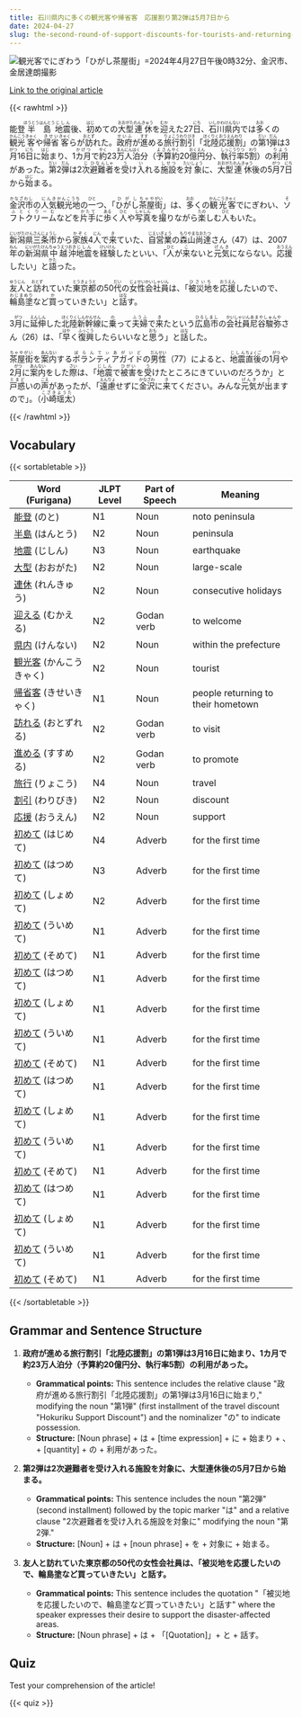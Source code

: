 ```yaml
---
title: 石川県内に多くの観光客や帰省客　応援割り第2弾は5月7日から
date: 2024-04-27
slug: the-second-round-of-support-discounts-for-tourists-and-returning-visitors-in-ishikawa-prefecture-will-start-from-may-7th
---
```


![観光客でにぎわう「ひがし茶屋街」=2024年4月27日午後0時32分、金沢市、金居達朗撮影](https://www.asahicom.jp/imgopt/img/31e283826b/comm_L/AS20240427002518.jpg "観光客でにぎわう「ひがし茶屋街」=2024年4月27日午後0時32分、金沢市、金居達朗撮影")

[Link to the original article](https://asahi.com/articles/ASS4W33CLS4WPTIL00HM.html?iref=comtop_7_03)

{{< rawhtml >}}
<p>能登<ruby>半島<rt>ほうとうはんとう</rt></ruby><ruby>地震<rt>じしん</rt></ruby>後、<ruby>初<rt>はじ</rt></ruby>めての<ruby>大型<rt>おおがた</rt></ruby><ruby>連休<rt>れんきゅう</rt></ruby>を<ruby>迎<rt>むか</rt></ruby>えた27<ruby>日<rt>にち</rt></ruby>、<ruby>石川<rt>いしかわ</rt></ruby><ruby>県<rt>けん</rt></ruby><ruby>内<rt>ない</rt></ruby>では<ruby>多<rt>おお</rt></ruby>くの<ruby>観光<rt>かんこう</rt></ruby><ruby>客<rt>きゃく</rt></ruby>や<ruby>帰省<rt>きせい</rt></ruby><ruby>客<rt>きゃく</rt></ruby>らが<ruby>訪<rt>おとず</rt></ruby>れた。<ruby>政府<rt>せいふ</rt></ruby>が<ruby>進<rt>すす</rt></ruby>める<ruby>旅行<rt>りょこう</rt></ruby><ruby>割引<rt>わりびき</rt></ruby>「<ruby>北陸<rt>ほくりく</rt></ruby><ruby>応援<rt>おうえん</rt></ruby><ruby>割<rt>わり</rt></ruby>」の<ruby>第<rt>だい</rt></ruby>1<ruby>弾<rt>だん</rt></ruby>は3<ruby>月<rt>がつ</rt></ruby>16<ruby>日<rt>にち</rt></ruby>に<ruby>始<rt>はじ</rt></ruby>まり、1<ruby>カ月<rt>かげつ</rt></ruby>で<ruby>約<rt>やく</rt></ruby>23<ruby>万<rt>まん</rt></ruby><ruby>人<rt>にん</rt></ruby><ruby>泊<rt>はく</rt></ruby>分（<ruby>予算<rt>よさん</rt></ruby><ruby>約<rt>やく</rt></ruby>20<ruby>億<rt>おく</rt></ruby><ruby>円<rt>えん</rt></ruby>分、<ruby>執行<rt>しっこう</rt></ruby><ruby>率<rt>りつ</rt></ruby>5<ruby>割<rt>わり</rt></ruby>）の<ruby>利用<rt>りよう</rt></ruby>があった。<ruby>第<rt>だい</rt></ruby>2<ruby>弾<rt>だん</rt></ruby>は2<ruby>次<rt>じ</rt></ruby><ruby>避難<rt>ひなん</rt></ruby><ruby>者<rt>しゃ</rt></ruby>を<ruby>受<rt>う</rt></ruby>け<ruby>入<rt>い</rt></ruby>れる<ruby>施設<rt>しせつ</rt></ruby>を<ruby>対象<rt>たいしょう</rt></ruby>に、<ruby>大型<rt>おおがた</rt></ruby><ruby>連休<rt>れんきゅう</rt></ruby>後の5<ruby>月<rt>がつ</rt></ruby>7<ruby>日<rt>にち</rt></ruby>から<ruby>始<rt>はじ</rt></ruby>まる。</p>

<p><ruby>金沢市<rt>かなざわし</rt></ruby>の<ruby>人気<rt>にんき</rt></ruby><ruby>観光地<rt>かんこうち</rt></ruby>の<ruby>一<rt>ひと</rt></ruby>つ、「<ruby>ひがし<rt>ひがし</rt></ruby><ruby>茶屋<rt>ちゃや</rt></ruby><ruby>街<rt>がい</rt></ruby>」は、<ruby>多<rt>おお</rt></ruby>くの<ruby>観光客<rt>かんこうきゃく</rt></ruby>でにぎわい、<ruby>ソフトクリーム<rt>そふとくりーむ</rt></ruby>などを<ruby>片手<rt>かたて</rt></ruby>に<ruby>歩<rt>ある</rt></ruby>く<ruby>人<rt>ひと</rt></ruby>や<ruby>写真<rt>しゃしん</rt></ruby>を<ruby>撮<rt>と</rt></ruby>りながら<ruby>楽<rt>たの</rt></ruby>しむ<ruby>人<rt>ひと</rt></ruby>もいた。</p>

<p><ruby>新潟県<rt>にいがたけん</rt></ruby><ruby>三条市<rt>さんじょうし</rt></ruby>から<ruby>家族<rt>かぞく</rt></ruby>4<ruby>人<rt>にん</rt></ruby>で<ruby>来<rt>き</rt></ruby>ていた、<ruby>自営業<rt>じえいぎょう</rt></ruby>の<ruby>森山尚達<rt>もりやまなおたつ</rt></ruby>さん（47）は、2007<ruby>年<rt>ねん</rt></ruby>の<ruby>新潟県<rt>にいがたけん</rt></ruby><ruby>中越<rt>ちゅうえつ</rt></ruby><ruby>沖<rt>おき</rt></ruby><ruby>地震<rt>じしん</rt></ruby>を<ruby>経験<rt>けいけん</rt></ruby>したといい、「<ruby>人<rt>ひと</rt></ruby>が<ruby>来<rt>こ</rt></ruby>ないと<ruby>元気<rt>げんき</rt></ruby>にならない。<ruby>応援<rt>おうえん</rt></ruby>したい」と<ruby>語<rt>かた</rt></ruby>った。</p>

<p><ruby>友人<rt>ゆうじん</rt></ruby>と<ruby>訪<rt>おとず</rt></ruby>れていた<ruby>東京都<rt>とうきょうと</rt></ruby>の50<ruby>代<rt>だい</rt></ruby>の<ruby>女性<rt>じょせい</rt></ruby><ruby>会社員<rt>かいしゃいん</rt></ruby>は、「<ruby>被災地<rt>ひさいち</rt></ruby>を<ruby>応援<rt>おうえん</rt></ruby>したいので、<ruby>輪島塗<rt>わじまぬり</rt></ruby>など<ruby>買<rt>か</rt></ruby>っていきたい」と<ruby>話<rt>はな</rt></ruby>す。</p>

<p>3<ruby>月<rt>がつ</rt></ruby>に<ruby>延伸<rt>えんしん</rt></ruby>した<ruby>北陸<rt>ほくりく</rt></ruby><ruby>新幹線<rt>しんかんせん</rt></ruby>に<ruby>乗<rt>の</rt></ruby>って<ruby>夫婦<rt>ふうふ</rt></ruby>で<ruby>来<rt>き</rt></ruby>たという<ruby>広島市<rt>ひろしまし</rt></ruby>の<ruby>会社員<rt>かいしゃいん</rt></ruby><ruby>尼谷駿弥<rt>あまやしゅんや</rt></ruby>さん（26）は、「<ruby>早<rt>はや</rt></ruby>く<ruby>復興<rt>ふっこう</rt></ruby>したらいいなと<ruby>思<rt>おも</rt></ruby>う」と<ruby>話<rt>はな</rt></ruby>した。</p>

<p><ruby>茶屋街<rt>ちゃやがい</rt></ruby>を<ruby>案内<rt>あんない</rt></ruby>する<ruby>ボランティアガイド<rt>ぼらんてぃあがいど</rt></ruby>の<ruby>男性<rt>だんせい</rt></ruby>（77）によると、<ruby>地震<rt>じしん</rt></ruby><ruby>直後<rt>ちょくご</rt></ruby>の1<ruby>月<rt>がつ</rt></ruby>や2<ruby>月<rt>がつ</rt></ruby>に<ruby>案内<rt>あんない</rt></ruby>をした<ruby>際<rt>さい</rt></ruby>は、「<ruby>地震<rt>じしん</rt></ruby>で<ruby>被害<rt>ひがい</rt></ruby>を<ruby>受<rt>う</rt></ruby>けたところにきていいのだろうか」と<ruby>戸惑<rt>とまど</rt></ruby>いの<ruby>声<rt>こえ</rt></ruby>があったが、「<ruby>遠慮<rt>えんりょ</rt></ruby>せずに<ruby>金沢<rt>かなざわ</rt></ruby>に<ruby>来<rt>き</rt></ruby>てください。みんな<ruby>元気<rt>げんき</rt></ruby>が<ruby>出<rt>で</rt></ruby>ますので」。（<ruby>小崎<rt>こざき</rt></ruby><ruby>瑶太<rt>ようた</rt></ruby>）</p>
{{< /rawhtml >}}

## Vocabulary


{{< sortabletable >}}

| Word (Furigana) | JLPT Level | Part of Speech | Meaning |
|-----------------|------------|---------------|---------|
|[能登](https://jisho.org/search/%E8%83%BD%E7%99%BB) (のと)| N1 | Noun | noto peninsula |
|[半島](https://jisho.org/search/%E5%8D%8A%E5%B3%B6) (はんとう)| N2 | Noun | peninsula |
|[地震](https://jisho.org/search/%E5%9C%B0%E9%9C%87) (じしん)| N3 | Noun | earthquake |
|[大型](https://jisho.org/search/%E5%A4%A7%E5%9E%8B) (おおがた)| N2 | Noun | large-scale |
|[連休](https://jisho.org/search/%E9%80%A3%E4%BC%91) (れんきゅう)| N2 | Noun | consecutive holidays |
|[迎える](https://jisho.org/search/%E8%BF%8E%E3%81%88%E3%82%8B) (むかえる)| N2 | Godan verb | to welcome |
|[県内](https://jisho.org/search/%E7%9C%8C%E5%86%85) (けんない)| N2 | Noun | within the prefecture |
|[観光客](https://jisho.org/search/%E8%A6%B3%E5%85%89%E5%AE%A2) (かんこうきゃく)| N2 | Noun | tourist |
|[帰省客](https://jisho.org/search/%E5%B8%B0%E7%9C%81%E5%AE%A2) (きせいきゃく)| N1 | Noun | people returning to their hometown |
|[訪れる](https://jisho.org/search/%E8%A8%AA%E3%82%8C%E3%82%8B) (おとずれる)| N2 | Godan verb | to visit |
|[進める](https://jisho.org/search/%E9%80%B2%E3%82%81%E3%82%8B) (すすめる)| N2 | Godan verb | to promote |
|[旅行](https://jisho.org/search/%E6%97%85%E8%A1%8C) (りょこう)| N4 | Noun | travel |
|[割引](https://jisho.org/search/%E5%89%B2%E5%BC%95) (わりびき)| N2 | Noun | discount |
|[応援](https://jisho.org/search/%E5%BF%9C%E6%8F%B4) (おうえん)| N2 | Noun | support |
|[初めて](https://jisho.org/search/%E5%88%9D%E3%82%81%E3%81%A6) (はじめて)| N4 | Adverb | for the first time |
|[初めて](https://jisho.org/search/%E5%88%9D%E3%82%81%E3%81%A6) (はつめて)| N3 | Adverb | for the first time |
|[初めて](https://jisho.org/search/%E5%88%9D%E3%82%81%E3%81%A6) (しょめて)| N2 | Adverb | for the first time |
|[初めて](https://jisho.org/search/%E5%88%9D%E3%82%81%E3%81%A6) (ういめて)| N1 | Adverb | for the first time |
|[初めて](https://jisho.org/search/%E5%88%9D%E3%82%81%E3%81%A6) (そめて)| N1 | Adverb | for the first time |
|[初めて](https://jisho.org/search/%E5%88%9D%E3%82%81%E3%81%A6) (はつめて)| N1 | Adverb | for the first time |
|[初めて](https://jisho.org/search/%E5%88%9D%E3%82%81%E3%81%A6) (しょめて)| N1 | Adverb | for the first time |
|[初めて](https://jisho.org/search/%E5%88%9D%E3%82%81%E3%81%A6) (ういめて)| N1 | Adverb | for the first time |
|[初めて](https://jisho.org/search/%E5%88%9D%E3%82%81%E3%81%A6) (そめて)| N1 | Adverb | for the first time |
|[初めて](https://jisho.org/search/%E5%88%9D%E3%82%81%E3%81%A6) (はつめて)| N1 | Adverb | for the first time |
|[初めて](https://jisho.org/search/%E5%88%9D%E3%82%81%E3%81%A6) (しょめて)| N1 | Adverb | for the first time |
|[初めて](https://jisho.org/search/%E5%88%9D%E3%82%81%E3%81%A6) (ういめて)| N1 | Adverb | for the first time |
|[初めて](https://jisho.org/search/%E5%88%9D%E3%82%81%E3%81%A6) (そめて)| N1 | Adverb | for the first time |
|[初めて](https://jisho.org/search/%E5%88%9D%E3%82%81%E3%81%A6) (はつめて)| N1 | Adverb | for the first time |
|[初めて](https://jisho.org/search/%E5%88%9D%E3%82%81%E3%81%A6) (しょめて)| N1 | Adverb | for the first time |
|[初めて](https://jisho.org/search/%E5%88%9D%E3%82%81%E3%81%A6) (ういめて)| N1 | Adverb | for the first time |
|[初めて](https://jisho.org/search/%E5%88%9D%E3%82%81%E3%81%A6) (そめて)| N1 | Adverb | for the first time |

{{< /sortabletable >}}


## Grammar and Sentence Structure

1. **政府が進める旅行割引「北陸応援割」の第1弾は3月16日に始まり、1カ月で約23万人泊分（予算約20億円分、執行率5割）の利用があった。**
   - **Grammatical points:** This sentence includes the relative clause "政府が進める旅行割引「北陸応援割」の第1弾は3月16日に始まり," modifying the noun "第1弾" (first installment of the travel discount "Hokuriku Support Discount") and the nominalizer "の" to indicate possession.
   - **Structure:** [Noun phrase] + は + [time expression] + に + 始まり + 、 + [quantity] + の + 利用があった。

2. **第2弾は2次避難者を受け入れる施設を対象に、大型連休後の5月7日から始まる。**
   - **Grammatical points:** This sentence includes the noun "第2弾" (second installment) followed by the topic marker "は" and a relative clause "2次避難者を受け入れる施設を対象に" modifying the noun "第2弾."
   - **Structure:** [Noun] + は + [noun phrase] + を + 対象に + 始まる。

3. **友人と訪れていた東京都の50代の女性会社員は、「被災地を応援したいので、輪島塗など買っていきたい」と話す。**
   - **Grammatical points:** This sentence includes the quotation "「被災地を応援したいので、輪島塗など買っていきたい」と話す" where the speaker expresses their desire to support the disaster-affected areas.
   - **Structure:** [Noun phrase] + は + 「[Quotation]」+ と + 話す。

## Quiz

Test your comprehension of the article!

{{< quiz >}}